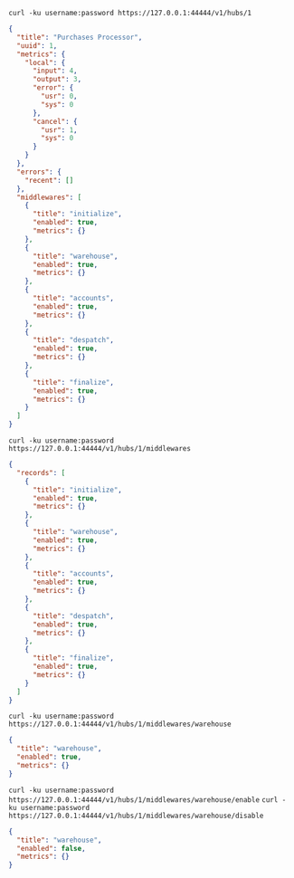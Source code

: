 

`curl -ku username:password https://127.0.0.1:44444/v1/hubs/1`
```json
{
  "title": "Purchases Processor",
  "uuid": 1,
  "metrics": {
    "local": {
      "input": 4,
      "output": 3,
      "error": {
        "usr": 0,
        "sys": 0
      },
      "cancel": {
        "usr": 1,
        "sys": 0
      }
    }
  },
  "errors": {
    "recent": []
  },
  "middlewares": [
    {
      "title": "initialize",
      "enabled": true,
      "metrics": {}
    },
    {
      "title": "warehouse",
      "enabled": true,
      "metrics": {}
    },
    {
      "title": "accounts",
      "enabled": true,
      "metrics": {}
    },
    {
      "title": "despatch",
      "enabled": true,
      "metrics": {}
    },
    {
      "title": "finalize",
      "enabled": true,
      "metrics": {}
    }
  ]
}
```

`curl -ku username:password https://127.0.0.1:44444/v1/hubs/1/middlewares`
```json
{
  "records": [
    {
      "title": "initialize",
      "enabled": true,
      "metrics": {}
    },
    {
      "title": "warehouse",
      "enabled": true,
      "metrics": {}
    },
    {
      "title": "accounts",
      "enabled": true,
      "metrics": {}
    },
    {
      "title": "despatch",
      "enabled": true,
      "metrics": {}
    },
    {
      "title": "finalize",
      "enabled": true,
      "metrics": {}
    }
  ]
}
```

`curl -ku username:password https://127.0.0.1:44444/v1/hubs/1/middlewares/warehouse`
```json
{
  "title": "warehouse",
  "enabled": true,
  "metrics": {}
}
```

`curl -ku username:password https://127.0.0.1:44444/v1/hubs/1/middlewares/warehouse/enable`
`curl -ku username:password https://127.0.0.1:44444/v1/hubs/1/middlewares/warehouse/disable`
```json
{
  "title": "warehouse",
  "enabled": false,
  "metrics": {}
}
```

